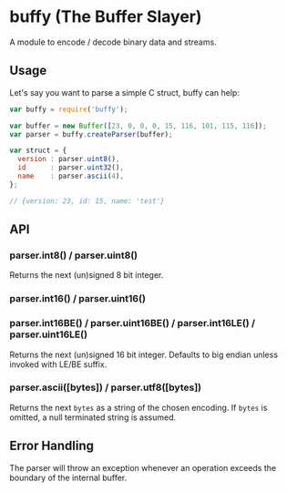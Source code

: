 # buffy (The Buffer Slayer)

A module to encode / decode binary data and streams.

## Usage

Let's say you want to parse a simple C struct, buffy can help:

```js
var buffy = require('buffy');

var buffer = new Buffer([23, 0, 0, 0, 15, 116, 101, 115, 116]);
var parser = buffy.createParser(buffer);

var struct = {
  version : parser.uint8(),
  id      : parser.uint32(),
  name    : parser.ascii(4),
};

// {version: 23, id: 15, name: 'test'}
```

## API

### parser.int8() / parser.uint8()

Returns the next (un)signed 8 bit integer.

### parser.int16() / parser.uint16()
### parser.int16BE() / parser.uint16BE() / parser.int16LE() / parser.uint16LE()

Returns the next (un)signed 16 bit integer. Defaults to big endian unless
invoked with LE/BE suffix.

### parser.ascii([bytes]) / parser.utf8([bytes])

Returns the next `bytes` as a string of the chosen encoding. If `bytes` is
omitted, a null terminated string is assumed.


## Error Handling

The parser will throw an exception whenever an operation exceeds the boundary
of the internal buffer.
